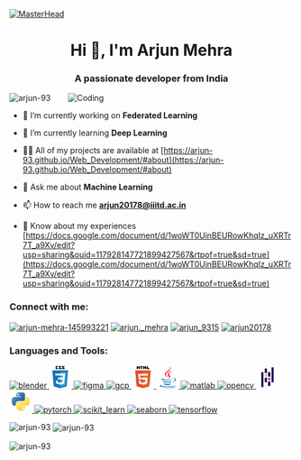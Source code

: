 [![MasterHead](https://docarray.jina.ai/_images/docarray-vs-banner.gif)](https://arjun-93.github.io/Web_Development/#about)
<h1 align="center">Hi 👋, I'm Arjun Mehra</h1>
<h3 align="center">A passionate developer from India</h3>
<!-- img align="right" alt="Coding" width="400" src="https://media.tenor.com/qJ5evVs-_uUAAAAC/coding.gif" -->
<img align="right" alt="Coding" width="400" src="https://media.tenor.com/qJ5evVs-_uUAAAAC/coding.gif">

<p align="left"> <img src="https://komarev.com/ghpvc/?username=arjun-93&label=Profile%20views&color=0e75b6&style=flat" alt="arjun-93" /> </p>

- 🔭 I’m currently working on **Federated Learning**

- 🌱 I’m currently learning **Deep Learning**

- 👨‍💻 All of my projects are available at [https://arjun-93.github.io/Web_Development/#about](https://arjun-93.github.io/Web_Development/#about)

- 💬 Ask me about **Machine Learning**

- 📫 How to reach me **arjun20178@iiitd.ac.in**

- 📄 Know about my experiences [https://docs.google.com/document/d/1woWT0UinBEURowKhqIz_uXRTr7T_a9Xv/edit?usp=sharing&ouid=117928147721899427567&rtpof=true&sd=true](https://docs.google.com/document/d/1woWT0UinBEURowKhqIz_uXRTr7T_a9Xv/edit?usp=sharing&ouid=117928147721899427567&rtpof=true&sd=true)

<h3 align="left">Connect with me:</h3>
<p align="left">
<a href="https://linkedin.com/in/arjun-mehra-145993221" target="blank"><img align="center" src="https://raw.githubusercontent.com/rahuldkjain/github-profile-readme-generator/master/src/images/icons/Social/linked-in-alt.svg" alt="arjun-mehra-145993221" height="30" width="40" /></a>
<a href="https://instagram.com/arjun._mehra" target="blank"><img align="center" src="https://raw.githubusercontent.com/rahuldkjain/github-profile-readme-generator/master/src/images/icons/Social/instagram.svg" alt="arjun._mehra" height="30" width="40" /></a>
<a href="https://www.codechef.com/users/arjun_9315" target="blank"><img align="center" src="https://cdn.jsdelivr.net/npm/simple-icons@3.1.0/icons/codechef.svg" alt="arjun_9315" height="30" width="40" /></a>
<a href="https://www.leetcode.com/arjun20178" target="blank"><img align="center" src="https://raw.githubusercontent.com/rahuldkjain/github-profile-readme-generator/master/src/images/icons/Social/leet-code.svg" alt="arjun20178" height="30" width="40" /></a>
</p>

<h3 align="left">Languages and Tools:</h3>
<p align="left"> <a href="https://www.blender.org/" target="_blank" rel="noreferrer"> <img src="https://download.blender.org/branding/community/blender_community_badge_white.svg" alt="blender" width="40" height="40"/> </a> <a href="https://www.w3schools.com/css/" target="_blank" rel="noreferrer"> <img src="https://raw.githubusercontent.com/devicons/devicon/master/icons/css3/css3-original-wordmark.svg" alt="css3" width="40" height="40"/> </a> <a href="https://www.figma.com/" target="_blank" rel="noreferrer"> <img src="https://www.vectorlogo.zone/logos/figma/figma-icon.svg" alt="figma" width="40" height="40"/> </a> <a href="https://cloud.google.com" target="_blank" rel="noreferrer"> <img src="https://www.vectorlogo.zone/logos/google_cloud/google_cloud-icon.svg" alt="gcp" width="40" height="40"/> </a> <a href="https://www.w3.org/html/" target="_blank" rel="noreferrer"> <img src="https://raw.githubusercontent.com/devicons/devicon/master/icons/html5/html5-original-wordmark.svg" alt="html5" width="40" height="40"/> </a> <a href="https://www.java.com" target="_blank" rel="noreferrer"> <img src="https://raw.githubusercontent.com/devicons/devicon/master/icons/java/java-original.svg" alt="java" width="40" height="40"/> </a> <a href="https://www.mathworks.com/" target="_blank" rel="noreferrer"> <img src="https://upload.wikimedia.org/wikipedia/commons/2/21/Matlab_Logo.png" alt="matlab" width="40" height="40"/> </a> <a href="https://opencv.org/" target="_blank" rel="noreferrer"> <img src="https://www.vectorlogo.zone/logos/opencv/opencv-icon.svg" alt="opencv" width="40" height="40"/> </a> <a href="https://pandas.pydata.org/" target="_blank" rel="noreferrer"> <img src="https://raw.githubusercontent.com/devicons/devicon/2ae2a900d2f041da66e950e4d48052658d850630/icons/pandas/pandas-original.svg" alt="pandas" width="40" height="40"/> </a> <a href="https://www.python.org" target="_blank" rel="noreferrer"> <img src="https://raw.githubusercontent.com/devicons/devicon/master/icons/python/python-original.svg" alt="python" width="40" height="40"/> </a> <a href="https://pytorch.org/" target="_blank" rel="noreferrer"> <img src="https://www.vectorlogo.zone/logos/pytorch/pytorch-icon.svg" alt="pytorch" width="40" height="40"/> </a> <a href="https://scikit-learn.org/" target="_blank" rel="noreferrer"> <img src="https://upload.wikimedia.org/wikipedia/commons/0/05/Scikit_learn_logo_small.svg" alt="scikit_learn" width="40" height="40"/> </a> <a href="https://seaborn.pydata.org/" target="_blank" rel="noreferrer"> <img src="https://seaborn.pydata.org/_images/logo-mark-lightbg.svg" alt="seaborn" width="40" height="40"/> </a> <a href="https://www.tensorflow.org" target="_blank" rel="noreferrer"> <img src="https://www.vectorlogo.zone/logos/tensorflow/tensorflow-icon.svg" alt="tensorflow" width="40" height="40"/> </a> </p>

<p><img align="left" src="https://github-readme-stats.vercel.app/api/top-langs?username=arjun-93&show_icons=true&locale=en&layout=compact" alt="arjun-93" /></p>

<p>&nbsp;<img align="center" src="https://github-readme-stats.vercel.app/api?username=arjun-93&show_icons=true&locale=en" alt="arjun-93" /></p>

<p><img align="center" src="https://github-readme-streak-stats.herokuapp.com/?user=arjun-93&" alt="arjun-93" /></p>
